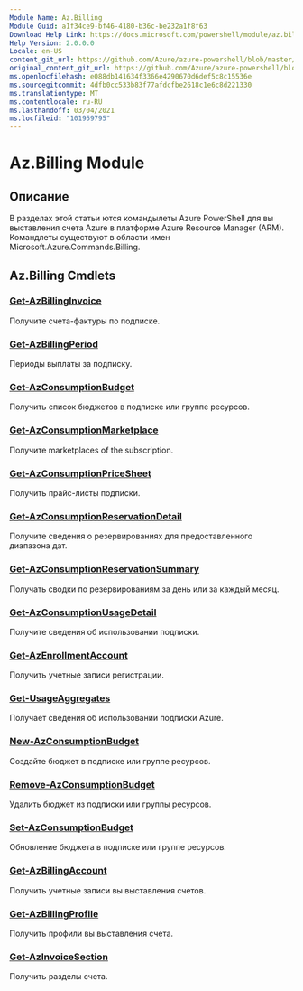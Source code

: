 ```yaml
---
Module Name: Az.Billing
Module Guid: a1f34ce9-bf46-4180-b36c-be232a1f8f63
Download Help Link: https://docs.microsoft.com/powershell/module/az.billing
Help Version: 2.0.0.0
Locale: en-US
content_git_url: https://github.com/Azure/azure-powershell/blob/master/src/Billing/Billing/help/Az.Billing.md
original_content_git_url: https://github.com/Azure/azure-powershell/blob/master/src/Billing/Billing/help/Az.Billing.md
ms.openlocfilehash: e088db141634f3366e4290670d6def5c8c15536e
ms.sourcegitcommit: 4dfb0cc533b83f77afdcfbe2618c1e6c8d221330
ms.translationtype: MT
ms.contentlocale: ru-RU
ms.lasthandoff: 03/04/2021
ms.locfileid: "101959795"
---
```

# Az.Billing Module
## Описание
В разделах этой статьи ются командылеты Azure PowerShell для вы выставления счета Azure в платформе Azure Resource Manager (ARM). Командлеты существуют в области имен Microsoft.Azure.Commands.Billing.

## Az.Billing Cmdlets
### [Get-AzBillingInvoice](Get-AzBillingInvoice.md)
Получите счета-фактуры по подписке.

### [Get-AzBillingPeriod](Get-AzBillingPeriod.md)
Периоды выплаты за подписку.

### [Get-AzConsumptionBudget](Get-AzConsumptionBudget.md)
Получить список бюджетов в подписке или группе ресурсов.

### [Get-AzConsumptionMarketplace](Get-AzConsumptionMarketplace.md)
Получите marketplaces of the subscription.

### [Get-AzConsumptionPriceSheet](Get-AzConsumptionPriceSheet.md)
Получить прайс-листы подписки.

### [Get-AzConsumptionReservationDetail](Get-AzConsumptionReservationDetail.md)
Получите сведения о резервированиях для предоставленного диапазона дат.

### [Get-AzConsumptionReservationSummary](Get-AzConsumptionReservationSummary.md)
Получать сводки по резервированиям за день или за каждый месяц.

### [Get-AzConsumptionUsageDetail](Get-AzConsumptionUsageDetail.md)
Получите сведения об использовании подписки.

### [Get-AzEnrollmentAccount](Get-AzEnrollmentAccount.md)
Получить учетные записи регистрации.

### [Get-UsageAggregates](Get-UsageAggregates.md)
Получает сведения об использовании подписки Azure.

### [New-AzConsumptionBudget](New-AzConsumptionBudget.md)
Создайте бюджет в подписке или группе ресурсов.

### [Remove-AzConsumptionBudget](Remove-AzConsumptionBudget.md)
Удалить бюджет из подписки или группы ресурсов.

### [Set-AzConsumptionBudget](Set-AzConsumptionBudget.md)
Обновление бюджета в подписке или группе ресурсов.

### [Get-AzBillingAccount](Get-AzBillingAccount.md)
Получить учетные записи вы выставления счетов.

### [Get-AzBillingProfile](Get-AzBillingProfile.md)
Получить профили вы выставления счета.

### [Get-AzInvoiceSection](Get-AzInvoiceSection.md)
Получить разделы счета.

